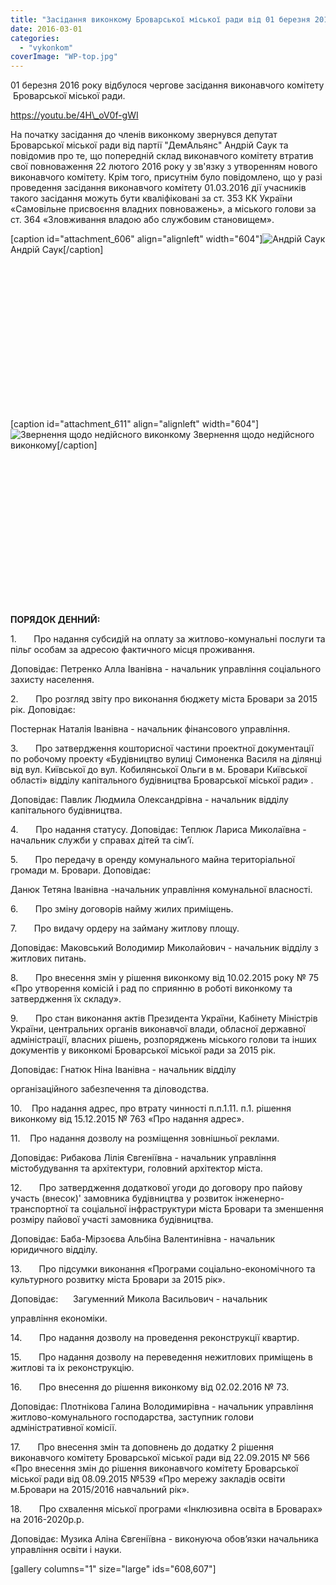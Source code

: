 ```yaml
---
title: "Засідання виконкому Броварської міської ради від 01 березня 2016 року"
date: 2016-03-01
categories: 
  - "vykonkom"
coverImage: "WP-top.jpg"
---
```


01 березня 2016 року відбулося чергове засідання виконавчого комітету  Броварської міської ради.<!--more-->

https://youtu.be/4H\_oV0f-gWI

На початку засідання до членів виконкому звернувся депутат Броварської міської ради від партії "ДемАльянс" Андрій Саук та повідомив про те, що попередній склад виконавчого комітету втратив свої повноваження 22 лютого 2016 року у зв'язку з утворенням нового виконавчого комітету. Крім того, присутнім було повідомлено, що у разі проведення засідання виконавчого комітету 01.03.2016 дії учасників такого засідання можуть бути кваліфіковані за ст. 353 КК України «Самовільне присвоєння владних повноважень», а міського голови за ст. 364 «Зловживання владою або службовим становищем».

\[caption id="attachment\_606" align="alignleft" width="604"\]![Андрій Саук](images/IMG_8139-1024x589.jpg) Андрій Саук\[/caption\]

 

 

 

 

 

 

 

 

\[caption id="attachment\_611" align="alignleft" width="604"\]![Звернення щодо недійсного виконкому](images/Zvernennya-shhodo-nedijsnogo-vykonkomu-913x1024.jpg) Звернення щодо недійсного виконкому\[/caption\]

 

 

 

 

 

 

 

 

**ПОРЯДОК ДЕННИЙ:**

1.       Про надання субсидій на оплату за житлово-комунальні послуги та пільг особам за адресою фактичного місця проживання.

Доповідає: Петренко Алла Іванівна - начальник управління соціального захисту населення.

2.       Про розгляд звіту про виконання бюджету міста Бровари за 2015 рік. Доповідає:

Постернак Наталія Іванівна - начальник фінансового управління.

3.       Про затвердження кошторисної частини проектної документації по робочому проекту «Будівництво вулиці Симоненка Василя на ділянці від вул. Київської до вул. Кобилянської Ольги в м. Бровари Київської області» відділу капітального будівництва Броварської міської ради» .

Доповідає: Павлик Людмила Олександрівна - начальник відділу капітального будівництва.

4.       Про надання статусу. Доповідає: Теплюк Лариса Миколаївна - начальник служби у справах дітей та сім’ї.

5.       Про передачу в оренду комунального майна територіальної громади м. Бровари. Доповідає:

Данюк Тетяна Іванівна -начальник управління комунальної власності.

6.       Про зміну договорів найму жилих приміщень.

7.       Про видачу ордеру на займану житлову площу.

Доповідає: Маковський Володимир Миколайович - начальник відділу з житлових питань.

8.       Про внесення змін у рішення виконкому від 10.02.2015 року № 75 «Про утворення комісій і рад по сприянню в роботі виконкому та затвердження їх складу».

9.       Про стан виконання актів Президента України, Кабінету Міністрів України, центральних органів виконавчої влади, обласної державної адміністрації, власних рішень, розпоряджень міського голови та інших документів у виконкомі Броварської міської ради за 2015 рік.

Доповідає: Гнатюк Ніна Іванівна - начальник відділу

організаційного забезпечення та діловодства.

10.    Про надання адрес, про втрату чинності п.п.1.11. п.1. рішення виконкому від 15.12.2015 № 763 «Про надання адрес».

11.    Про надання дозволу на розміщення зовнішньої реклами.

Доповідає: Рибакова Лілія Євгеніївна - начальник управління містобудування та архітектури, головний архітектор міста.

12.       Про затвердження додаткової угоди до договору про пайову участь (внесок)' замовника будівництва у розвиток інженерно-транспортної та соціальної інфраструктури міста Бровари та зменшення розміру пайової участі замовника будівництва.

Доповідає: Баба-Мірзоєва Альбіна Валентинівна - начальник юридичного відділу.

13.       Про підсумки виконання «Програми соціально-економічного та культурного розвитку міста Бровари за 2015 рік».

Доповідає:      Загуменний Микола Васильович - начальник

управління економіки.

14.       Про надання дозволу на проведення реконструкції квартир.

15.       Про надання дозволу на переведення нежитлових приміщень в житлові та іх реконструкцію.

16.       Про внесення до рішення виконкому від 02.02.2016 № 73.

Доповідає: Плотнікова Галина Володимирівна - начальник управління житлово-комунального господарства, заступник голови адміністративної комісії.

17.       Про внесення змін та доповнень до додатку 2 рішення виконавчого комітету Броварської міської ради від 22.09.2015 № 566 «Про внесення змін до рішення виконавчого комітету Броварської міської ради від 08.09.2015 №539 «Про мережу закладів освіти м.Бровари на 2015/2016 навчальний рік».

18.       Про схвалення міської програми «Інклюзивна освіта в Броварах» на 2016-2020р.р.

Доповідає: Музика Аліна Євгеніївна - виконуюча обов’язки начальника управління освіти і науки.

\[gallery columns="1" size="large" ids="608,607"\]

